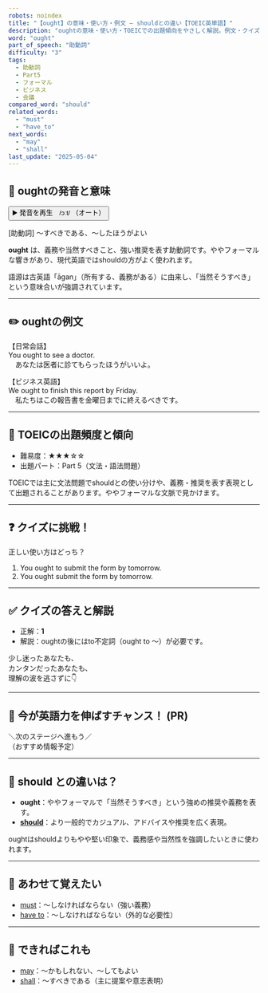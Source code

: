 ```yaml
---
robots: noindex
title: "【ought】の意味・使い方・例文 ― shouldとの違い【TOEIC英単語】"
description: "oughtの意味・使い方・TOEICでの出題傾向をやさしく解説。例文・クイズ付きでshouldとの違いもわかりやすく学べます。"
word: "ought"
part_of_speech: "助動詞"
difficulty: "3"
tags:
  - 助動詞
  - Part5
  - フォーマル
  - ビジネス
  - 会議
compared_word: "should"
related_words:
  - "must"
  - "have_to"
next_words:
  - "may"
  - "shall"
last_update: "2025-05-04"
---
```


## 🔰 oughtの発音と意味

<button class="play-audio" onclick="playTTS('ought')">
  <span class="play-audio-main">
    ▶️ 発音を再生　/ɔːt/
  </span>
  <span class="play-audio-sub">
    （オート）
  </span>
</button>

[助動詞] ～すべきである、～したほうがよい

**ought** は、義務や当然すべきこと、強い推奨を表す助動詞です。ややフォーマルな響きがあり、現代英語ではshouldの方がよく使われます。

語源は古英語「āgan」（所有する、義務がある）に由来し、「当然そうすべき」という意味合いが強調されています。

---

## ✏️ oughtの例文

【日常会話】  
You ought to see a doctor.  
　あなたは医者に診てもらったほうがいいよ。

【ビジネス英語】  
We ought to finish this report by Friday.  
　私たちはこの報告書を金曜日までに終えるべきです。

---

## 🎯 TOEICの出題頻度と傾向

- 難易度：★★★☆☆
- 出題パート：Part 5（文法・語法問題）

TOEICでは主に文法問題でshouldとの使い分けや、義務・推奨を表す表現として出題されることがあります。ややフォーマルな文脈で見かけます。

---

## ❓ クイズに挑戦！

正しい使い方はどっち？

1. You ought to submit the form by tomorrow.  
2. You ought submit the form by tomorrow.

---

## ✅ クイズの答えと解説

- 正解：**1**
- 解説：oughtの後にはto不定詞（ought to ～）が必要です。

少し迷ったあなたも、  
カンタンだったあなたも、  
理解の波を逃さずに👇️

---

## 🚀 今が英語力を伸ばすチャンス！ (PR)

<div class="info-center">
＼次のステージへ進もう／<br>  
（おすすめ情報予定）
</div>

---

## 🤔  should との違いは？

- **ought**：ややフォーマルで「当然そうすべき」という強めの推奨や義務を表す。
- **[should](/should)**：より一般的でカジュアル、アドバイスや推奨を広く表現。

oughtはshouldよりもやや堅い印象で、義務感や当然性を強調したいときに使われます。

---

## 🧩 あわせて覚えたい

- [must](/must)：～しなければならない（強い義務）
- [have to](/have_to)：～しなければならない（外的な必要性）

---

## 📖 できればこれも

- [may](/may)：～かもしれない、～してもよい
- [shall](/shall)：～すべきである（主に提案や意志表明）


<!-- cvid: aid14_bid07 -->
